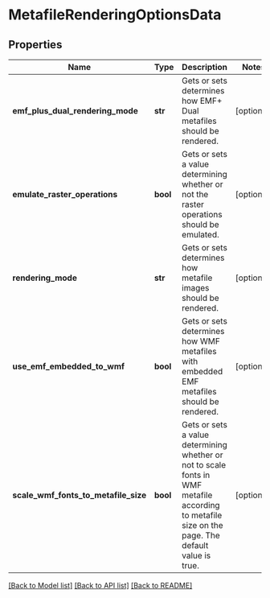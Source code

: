 # MetafileRenderingOptionsData

## Properties
Name | Type | Description | Notes
------------ | ------------- | ------------- | -------------
**emf_plus_dual_rendering_mode** | **str** | Gets or sets determines how EMF+ Dual metafiles should be rendered. | [optional] 
**emulate_raster_operations** | **bool** | Gets or sets a value determining whether or not the raster operations should be emulated.              | [optional] 
**rendering_mode** | **str** | Gets or sets determines how metafile images should be rendered. | [optional] 
**use_emf_embedded_to_wmf** | **bool** | Gets or sets determines how WMF metafiles with embedded EMF metafiles should be rendered. | [optional] 
**scale_wmf_fonts_to_metafile_size** | **bool** | Gets or sets a value determining whether or not to scale fonts in WMF metafile according to metafile size on the page. The default value is true. | [optional] 

[[Back to Model list]](../README.md#documentation-for-models) [[Back to API list]](../README.md#documentation-for-api-endpoints) [[Back to README]](../README.md)


